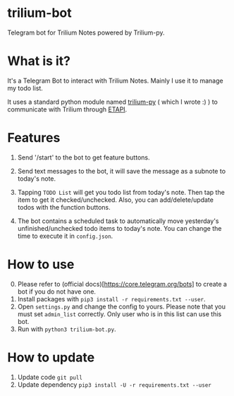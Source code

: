 # trilium-bot

Telegram bot for Trilium Notes powered by Trilium-py.

# What is it?

It's a Telegram Bot to interact with Trilium Notes. Mainly I use it to manage my todo list.

It uses a standard python module named [trilium-py](https://github.com/Nriver/trilium-py) ( which I wrote :) ) to communicate with Trilium through [ETAPI](https://github.com/zadam/trilium/wiki/ETAPI).

# Features

1. Send '/start' to the bot to get feature buttons.

2. Send text messages to the bot, it will save the message as a subnote to today's note.

3. Tapping `TODO List` will get you todo list from today's note. Then tap the item to get it checked/unchecked. Also, you
can add/delete/update todos with the function buttons.

4. The bot contains a scheduled task to automatically move yesterday's unfinished/unchecked todo items to today's note. You
can change the time to execute it in `config.json`.

# How to use

0. Please refer to (official docs)[https://core.telegram.org/bots] to create a bot if you do not have one.
1. Install packages with `pip3 install -r requirements.txt --user`.
2. Open `settings.py` and change the config to yours. Please note that you must set `admin_list` correctly. Only user
   who is in this list can use this bot.
3. Run with `python3 trilium-bot.py`.

# How to update

1. Update code `git pull`
2. Update dependency `pip3 install -U -r requirements.txt --user`
